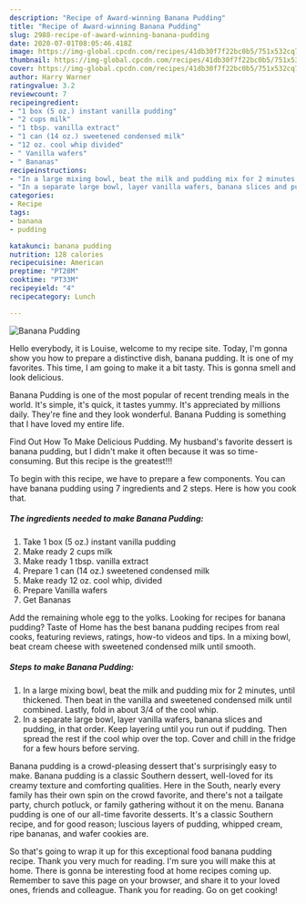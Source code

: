 ```yaml
---
description: "Recipe of Award-winning Banana Pudding"
title: "Recipe of Award-winning Banana Pudding"
slug: 2988-recipe-of-award-winning-banana-pudding
date: 2020-07-01T08:05:46.418Z
image: https://img-global.cpcdn.com/recipes/41db30f7f22bc0b5/751x532cq70/banana-pudding-recipe-main-photo.jpg
thumbnail: https://img-global.cpcdn.com/recipes/41db30f7f22bc0b5/751x532cq70/banana-pudding-recipe-main-photo.jpg
cover: https://img-global.cpcdn.com/recipes/41db30f7f22bc0b5/751x532cq70/banana-pudding-recipe-main-photo.jpg
author: Harry Warner
ratingvalue: 3.2
reviewcount: 7
recipeingredient:
- "1 box (5 oz.) instant vanilla pudding"
- "2 cups milk"
- "1 tbsp. vanilla extract"
- "1 can (14 oz.) sweetened condensed milk"
- "12 oz. cool whip divided"
- " Vanilla wafers"
- " Bananas"
recipeinstructions:
- "In a large mixing bowl, beat the milk and pudding mix for 2 minutes, until thickened. Then beat in the vanilla and sweetened condensed milk until combined. Lastly, fold in about 3/4 of the cool whip."
- "In a separate large bowl, layer vanilla wafers, banana slices and pudding, in that order. Keep layering until you run out if pudding. Then spread the rest if the cool whip over the top. Cover and chill in the fridge for a few hours before serving."
categories:
- Recipe
tags:
- banana
- pudding

katakunci: banana pudding 
nutrition: 128 calories
recipecuisine: American
preptime: "PT28M"
cooktime: "PT33M"
recipeyield: "4"
recipecategory: Lunch

---
```



![Banana Pudding](https://img-global.cpcdn.com/recipes/41db30f7f22bc0b5/751x532cq70/banana-pudding-recipe-main-photo.jpg)

Hello everybody, it is Louise, welcome to my recipe site. Today, I'm gonna show you how to prepare a distinctive dish, banana pudding. It is one of my favorites. This time, I am going to make it a bit tasty. This is gonna smell and look delicious.

Banana Pudding is one of the most popular of recent trending meals in the world. It's simple, it's quick, it tastes yummy. It's appreciated by millions daily. They're fine and they look wonderful. Banana Pudding is something that I have loved my entire life.

Find Out How To Make Delicious Pudding. My husband&#39;s favorite dessert is banana pudding, but I didn&#39;t make it often because it was so time-consuming. But this recipe is the greatest!!!


To begin with this recipe, we have to prepare a few components. You can have banana pudding using 7 ingredients and 2 steps. Here is how you cook that.

<!--inarticleads1-->

##### The ingredients needed to make Banana Pudding:

1. Take 1 box (5 oz.) instant vanilla pudding
1. Make ready 2 cups milk
1. Make ready 1 tbsp. vanilla extract
1. Prepare 1 can (14 oz.) sweetened condensed milk
1. Make ready 12 oz. cool whip, divided
1. Prepare  Vanilla wafers
1. Get  Bananas


Add the remaining whole egg to the yolks. Looking for recipes for banana pudding? Taste of Home has the best banana pudding recipes from real cooks, featuring reviews, ratings, how-to videos and tips. In a mixing bowl, beat cream cheese with sweetened condensed milk until smooth. 

<!--inarticleads2-->

##### Steps to make Banana Pudding:

1. In a large mixing bowl, beat the milk and pudding mix for 2 minutes, until thickened. Then beat in the vanilla and sweetened condensed milk until combined. Lastly, fold in about 3/4 of the cool whip.
1. In a separate large bowl, layer vanilla wafers, banana slices and pudding, in that order. Keep layering until you run out if pudding. Then spread the rest if the cool whip over the top. Cover and chill in the fridge for a few hours before serving.


Banana pudding is a crowd-pleasing dessert that&#39;s surprisingly easy to make. Banana pudding is a classic Southern dessert, well-loved for its creamy texture and comforting qualities. Here in the South, nearly every family has their own spin on the crowd favorite, and there&#39;s not a tailgate party, church potluck, or family gathering without it on the menu. Banana pudding is one of our all-time favorite desserts. It&#39;s a classic Southern recipe, and for good reason; luscious layers of pudding, whipped cream, ripe bananas, and wafer cookies are. 

So that's going to wrap it up for this exceptional food banana pudding recipe. Thank you very much for reading. I'm sure you will make this at home. There is gonna be interesting food at home recipes coming up. Remember to save this page on your browser, and share it to your loved ones, friends and colleague. Thank you for reading. Go on get cooking!
